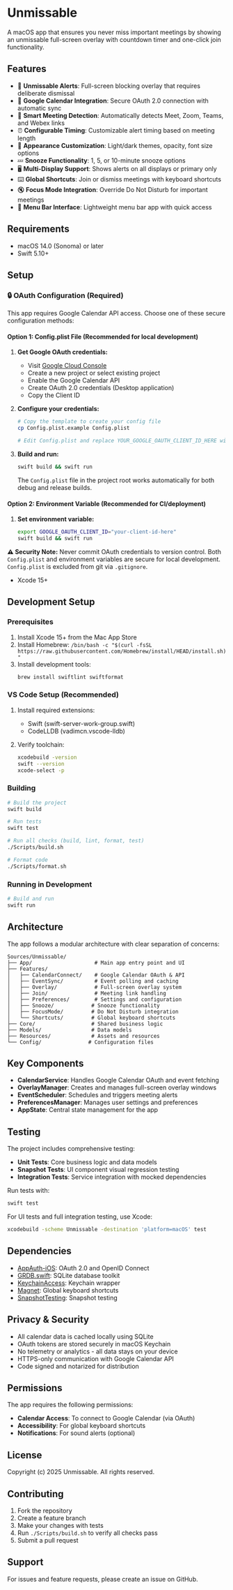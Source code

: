 # Unmissable

A macOS app that ensures you never miss important meetings by showing an unmissable full-screen overlay with countdown timer and one-click join functionality.

## Features

- 🚨 **Unmissable Alerts**: Full-screen blocking overlay that requires deliberate dismissal
- 📅 **Google Calendar Integration**: Secure OAuth 2.0 connection with automatic sync
- 🔗 **Smart Meeting Detection**: Automatically detects Meet, Zoom, Teams, and Webex links
- ⏰ **Configurable Timing**: Customizable alert timing based on meeting length
- 🎨 **Appearance Customization**: Light/dark themes, opacity, font size options
- 💤 **Snooze Functionality**: 1, 5, or 10-minute snooze options
- 🖥️ **Multi-Display Support**: Shows alerts on all displays or primary only
- ⌨️ **Global Shortcuts**: Join or dismiss meetings with keyboard shortcuts
- 🔇 **Focus Mode Integration**: Override Do Not Disturb for important meetings
- 📱 **Menu Bar Interface**: Lightweight menu bar app with quick access

## Requirements

- macOS 14.0 (Sonoma) or later
- Swift 5.10+

## Setup

### 🔒 OAuth Configuration (Required)

This app requires Google Calendar API access. Choose one of these secure configuration methods:

#### Option 1: Config.plist File (Recommended for local development)

1. **Get Google OAuth credentials:**
   - Visit [Google Cloud Console](https://console.developers.google.com/)
   - Create a new project or select existing project
   - Enable the Google Calendar API
   - Create OAuth 2.0 credentials (Desktop application)
   - Copy the Client ID

2. **Configure your credentials:**

   ```bash
   # Copy the template to create your config file
   cp Config.plist.example Config.plist

   # Edit Config.plist and replace YOUR_GOOGLE_OAUTH_CLIENT_ID_HERE with your actual client ID
   ```

3. **Build and run:**

   ```bash
   swift build && swift run
   ```

   The `Config.plist` file in the project root works automatically for both debug and release builds.

#### Option 2: Environment Variable (Recommended for CI/deployment)

1. **Set environment variable:**

   ```bash
   export GOOGLE_OAUTH_CLIENT_ID="your-client-id-here"
   swift build && swift run
   ```

**⚠️ Security Note:** Never commit OAuth credentials to version control. Both `Config.plist` and environment variables are secure for local development. `Config.plist` is excluded from git via `.gitignore`.
- Xcode 15+

## Development Setup

### Prerequisites

1. Install Xcode 15+ from the Mac App Store
2. Install Homebrew: `/bin/bash -c "$(curl -fsSL https://raw.githubusercontent.com/Homebrew/install/HEAD/install.sh)"`
3. Install development tools:
   ```bash
   brew install swiftlint swiftformat
   ```

### VS Code Setup (Recommended)

1. Install required extensions:
   - Swift (swift-server-work-group.swift)
   - CodeLLDB (vadimcn.vscode-lldb)

2. Verify toolchain:
   ```bash
   xcodebuild -version
   swift --version
   xcode-select -p
   ```

### Building

```bash
# Build the project
swift build

# Run tests
swift test

# Run all checks (build, lint, format, test)
./Scripts/build.sh

# Format code
./Scripts/format.sh
```

### Running in Development

```bash
# Build and run
swift run
```

## Architecture

The app follows a modular architecture with clear separation of concerns:

```
Sources/Unmissable/
├── App/                    # Main app entry point and UI
├── Features/
│   ├── CalendarConnect/    # Google Calendar OAuth & API
│   ├── EventSync/          # Event polling and caching
│   ├── Overlay/            # Full-screen overlay system
│   ├── Join/               # Meeting link handling
│   ├── Preferences/        # Settings and configuration
│   ├── Snooze/            # Snooze functionality
│   ├── FocusMode/         # Do Not Disturb integration
│   └── Shortcuts/         # Global keyboard shortcuts
├── Core/                  # Shared business logic
├── Models/                # Data models
├── Resources/             # Assets and resources
└── Config/               # Configuration files
```

## Key Components

- **CalendarService**: Handles Google Calendar OAuth and event fetching
- **OverlayManager**: Creates and manages full-screen overlay windows
- **EventScheduler**: Schedules and triggers meeting alerts
- **PreferencesManager**: Manages user settings and preferences
- **AppState**: Central state management for the app

## Testing

The project includes comprehensive testing:

- **Unit Tests**: Core business logic and data models
- **Snapshot Tests**: UI component visual regression testing
- **Integration Tests**: Service integration with mocked dependencies

Run tests with:
```bash
swift test
```

For UI tests and full integration testing, use Xcode:
```bash
xcodebuild -scheme Unmissable -destination 'platform=macOS' test
```

## Dependencies

- [AppAuth-iOS](https://github.com/openid/AppAuth-iOS): OAuth 2.0 and OpenID Connect
- [GRDB.swift](https://github.com/groue/GRDB.swift): SQLite database toolkit
- [KeychainAccess](https://github.com/kishikawakatsumi/KeychainAccess): Keychain wrapper
- [Magnet](https://github.com/Clipy/Magnet): Global keyboard shortcuts
- [SnapshotTesting](https://github.com/pointfreeco/swift-snapshot-testing): Snapshot testing

## Privacy & Security

- All calendar data is cached locally using SQLite
- OAuth tokens are stored securely in macOS Keychain
- No telemetry or analytics - all data stays on your device
- HTTPS-only communication with Google Calendar API
- Code signed and notarized for distribution

## Permissions

The app requires the following permissions:

- **Calendar Access**: To connect to Google Calendar (via OAuth)
- **Accessibility**: For global keyboard shortcuts
- **Notifications**: For sound alerts (optional)

## License

Copyright (c) 2025 Unmissable. All rights reserved.

## Contributing

1. Fork the repository
2. Create a feature branch
3. Make your changes with tests
4. Run `./Scripts/build.sh` to verify all checks pass
5. Submit a pull request

## Support

For issues and feature requests, please create an issue on GitHub.
